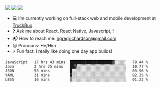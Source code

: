 [![](https://badgen.net/twitter/follow/ngregrichardson?icon=twitter)](https://twitter.com/ngregrichardson)
[![](https://badgen.net/badge/Support%20Me%20On/Ko%2Dfi/blue?icon=kofi)](https://ko-fi.com/ngregrichardson)
[![](https://badgen.net/badge/Support%20Me%20On/Liberapay/yellow)](https://liberapay.com/ngregrichardson)

- :computer: I’m currently working on full-stack web and mobile development at [TruckBux](https://truckbux.com)
- :question: Ask me about React, React Native, Javascript, !
- :mailbox_with_mail: How to reach me: <a href="mailto:ngregrichardson@gmail.com">ngregrichardson@gmail.com</a>
- :smiley: Pronouns: He/Him
- :zap: Fun fact: I really like doing one day app builds!

<!--START_SECTION:waka-->
```text
JavaScript   17 hrs 43 mins  ███████████████████▓░░░░░   78.44 % 
Java         2 hrs 25 mins   ██▓░░░░░░░░░░░░░░░░░░░░░░   10.77 % 
JSON         53 mins         █░░░░░░░░░░░░░░░░░░░░░░░░   03.96 % 
YAML         31 mins         ▓░░░░░░░░░░░░░░░░░░░░░░░░   02.35 % 
LESS         16 mins         ▒░░░░░░░░░░░░░░░░░░░░░░░░   01.22 % 
```
<!--END_SECTION:waka-->
